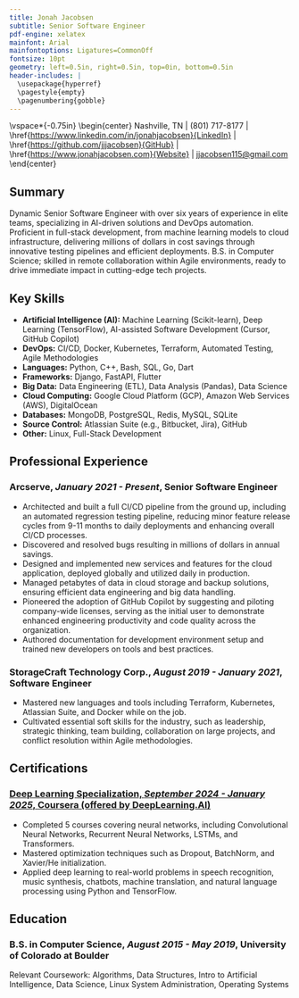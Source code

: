 ```yaml
---
title: Jonah Jacobsen
subtitle: Senior Software Engineer
pdf-engine: xelatex
mainfont: Arial
mainfontoptions: Ligatures=CommonOff
fontsize: 10pt
geometry: left=0.5in, right=0.5in, top=0in, bottom=0.5in
header-includes: |
  \usepackage{hyperref}
  \pagestyle{empty}
  \pagenumbering{gobble}
---
```


\vspace*{-0.75in}
\begin{center}
Nashville, TN | (801) 717-8177 | \href{https://www.linkedin.com/in/jonahjacobsen}{LinkedIn} | \href{https://github.com/jjjacobsen}{GitHub} | \href{https://www.jonahjacobsen.com}{Website} | jjacobsen115@gmail.com
\end{center}

## Summary

Dynamic Senior Software Engineer with over six years of experience in elite teams, specializing in AI-driven solutions and DevOps automation. Proficient in full-stack development, from machine learning models to cloud infrastructure, delivering millions of dollars in cost savings through innovative testing pipelines and efficient deployments. B.S. in Computer Science; skilled in remote collaboration within Agile environments, ready to drive immediate impact in cutting-edge tech projects.

## Key Skills

- **Artificial Intelligence (AI):** Machine Learning (Scikit-learn), Deep Learning (TensorFlow), AI-assisted Software Development (Cursor, GitHub Copilot)
- **DevOps:** CI/CD, Docker, Kubernetes, Terraform, Automated Testing, Agile Methodologies
- **Languages:** Python, C++, Bash, SQL, Go, Dart
- **Frameworks:** Django, FastAPI, Flutter
- **Big Data:** Data Engineering (ETL), Data Analysis (Pandas), Data Science
- **Cloud Computing:** Google Cloud Platform (GCP), Amazon Web Services (AWS), DigitalOcean
- **Databases:** MongoDB, PostgreSQL, Redis, MySQL, SQLite
- **Source Control:** Atlassian Suite (e.g., Bitbucket, Jira), GitHub
- **Other:** Linux, Full-Stack Development

## Professional Experience

### Arcserve, *January 2021 - Present*, **Senior Software Engineer**

- Architected and built a full CI/CD pipeline from the ground up, including an automated regression testing pipeline, reducing minor feature release cycles from 9-11 months to daily deployments and enhancing overall CI/CD processes.
- Discovered and resolved bugs resulting in millions of dollars in annual savings.
- Designed and implemented new services and features for the cloud application, deployed globally and utilized daily in production.
- Managed petabytes of data in cloud storage and backup solutions, ensuring efficient data engineering and big data handling.
- Pioneered the adoption of GitHub Copilot by suggesting and piloting company-wide licenses, serving as the initial user to demonstrate enhanced engineering productivity and code quality across the organization.
- Authored documentation for development environment setup and trained new developers on tools and best practices.

### StorageCraft Technology Corp., *August 2019 - January 2021*, **Software Engineer**

- Mastered new languages and tools including Terraform, Kubernetes, Atlassian Suite, and Docker while on the job.
- Cultivated essential soft skills for the industry, such as leadership, strategic thinking, team building, collaboration on large projects, and conflict resolution within Agile methodologies.

## Certifications

### [Deep Learning Specialization, *September 2024 - January 2025*, Coursera (offered by DeepLearning.AI)](https://coursera.org/verify/specialization/DON8SDI11P7Q)

- Completed 5 courses covering neural networks, including Convolutional Neural Networks, Recurrent Neural Networks, LSTMs, and Transformers.
- Mastered optimization techniques such as Dropout, BatchNorm, and Xavier/He initialization.
- Applied deep learning to real-world problems in speech recognition, music synthesis, chatbots, machine translation, and natural language processing using Python and TensorFlow.

## Education

### B.S. in Computer Science, *August 2015 - May 2019*, University of Colorado at Boulder

Relevant Coursework: Algorithms, Data Structures, Intro to Artificial Intelligence, Data Science, Linux System Administration, Operating Systems
